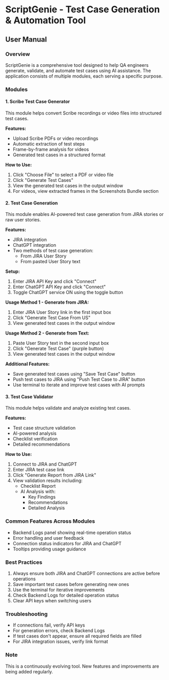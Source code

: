 # ScriptGenie - Test Case Generation & Automation Tool
## User Manual

### Overview
ScriptGenie is a comprehensive tool designed to help QA engineers generate, validate, and automate test cases using AI assistance. The application consists of multiple modules, each serving a specific purpose.

### Modules

#### 1. Scribe Test Case Generator
This module helps convert Scribe recordings or video files into structured test cases.

**Features:**
- Upload Scribe PDFs or video recordings
- Automatic extraction of test steps
- Frame-by-frame analysis for videos
- Generated test cases in a structured format

**How to Use:**
1. Click "Choose File" to select a PDF or video file
2. Click "Generate Test Cases"
3. View the generated test cases in the output window
4. For videos, view extracted frames in the Screenshots Bundle section

#### 2. Test Case Generation
This module enables AI-powered test case generation from JIRA stories or raw user stories.

**Features:**
- JIRA integration
- ChatGPT integration
- Two methods of test case generation:
  - From JIRA User Story
  - From pasted User Story text

**Setup:**
1. Enter JIRA API Key and click "Connect"
2. Enter ChatGPT API Key and click "Connect"
3. Toggle ChatGPT service ON using the toggle button

**Usage Method 1 - Generate from JIRA:**
1. Enter JIRA User Story link in the first input box
2. Click "Generate Test Case From US"
3. View generated test cases in the output window

**Usage Method 2 - Generate from Text:**
1. Paste User Story text in the second input box
2. Click "Generate Test Case" (purple button)
3. View generated test cases in the output window

**Additional Features:**
- Save generated test cases using "Save Test Case" button
- Push test cases to JIRA using "Push Test Case to JIRA" button
- Use terminal to iterate and improve test cases with AI prompts

#### 3. Test Case Validator
This module helps validate and analyze existing test cases.

**Features:**
- Test case structure validation
- AI-powered analysis
- Checklist verification
- Detailed recommendations

**How to Use:**
1. Connect to JIRA and ChatGPT
2. Enter JIRA test case link
3. Click "Generate Report from JIRA Link"
4. View validation results including:
   - Checklist Report
   - AI Analysis with:
     - Key Findings
     - Recommendations
     - Detailed Analysis

### Common Features Across Modules
- Backend Logs panel showing real-time operation status
- Error handling and user feedback
- Connection status indicators for JIRA and ChatGPT
- Tooltips providing usage guidance

### Best Practices
1. Always ensure both JIRA and ChatGPT connections are active before operations
2. Save important test cases before generating new ones
3. Use the terminal for iterative improvements
4. Check Backend Logs for detailed operation status
5. Clear API keys when switching users

### Troubleshooting
- If connections fail, verify API keys
- For generation errors, check Backend Logs
- If test cases don't appear, ensure all required fields are filled
- For JIRA integration issues, verify link format

### Note
This is a continuously evolving tool. New features and improvements are being added regularly. 